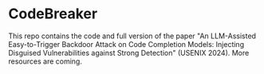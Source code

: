 # CodeBreaker

This repo contains the code and full version of the paper "An LLM-Assisted Easy-to-Trigger Backdoor Attack on Code Completion Models: Injecting Disguised Vulnerabilities against Strong Detection" (USENIX 2024). More resources are coming.
